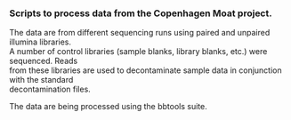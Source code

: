 ### Scripts to process data from the Copenhagen Moat project.
 
The data are from different sequencing runs using paired and unpaired illumina libraries.  
A number of control libraries (sample blanks, library blanks, etc.) were sequenced. Reads  
from these libraries are used to decontaminate sample data in conjunction with the standard  
decontamination files.

The data are being processed using the bbtools suite.

